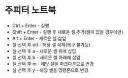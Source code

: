 # 주피터 노트북
- Ctrl + Enter - 실행
- Shift + Enter - 실행 후 새로운 셀 추가(셀이 없을 경우에만)
- Alt + Enter - 새로운 셀 삽입
- 셀 선택 후 dd - 해당 셀 삭제(복구 불가능)
- 셀 선택 후 a - 새로운 셀 위에 삽입
- 셀 선택 후 b - 새로운 셀 아래에 삽입
- 셀 선택 후 m - 해당 셀을 마크다운으로 변경
- 셀 선택 후 y - 해당 셀을 명령문으로 변경